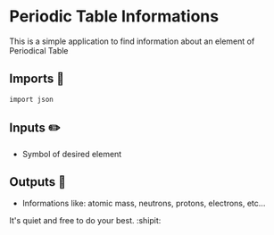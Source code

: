 # Periodic Table Informations
This is a simple application to find information about an element of Periodical Table
## Imports :snake:
```
import json
``` 
## Inputs :pencil2:
 - Symbol of desired element
## Outputs :crystal_ball:
 - Informations like: atomic mass, neutrons, protons, electrons, etc...
 
 It's quiet and free to do your best. :shipit:
